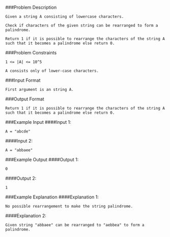 ###Problem Description
```
Given a string A consisting of lowercase characters.

Check if characters of the given string can be rearranged to form a palindrome.

Return 1 if it is possible to rearrange the characters of the string A such that it becomes a palindrome else return 0.
```


###Problem Constraints
```
1 <= |A| <= 10^5

A consists only of lower-case characters.
```


###Input Format
```
First argument is an string A.
```

###Output Format
```
Return 1 if it is possible to rearrange the characters of the string A such that it becomes a palindrome else return 0.
```

###Example Input
####Input 1:

```
A = "abcde"
```
####Input 2:

```
A = "abbaee"
```


###Example Output
####Output 1:

```
0
```
####Output 2:

```
1
```


###Example Explanation
####Explanation 1:

```
No possible rearrangement to make the string palindrome.
```
####Explanation 2:

```
Given string "abbaee" can be rearranged to "aebbea" to form a palindrome.
```